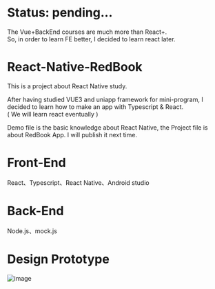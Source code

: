 # Status: pending...  
The Vue+BackEnd courses are much more than React+. </br>
So, in order to learn FE better, I decided to learn react later.

# React-Native-RedBook

This is a project about React Native study.

After having studied VUE3 and uniapp framework for mini-program, I decided to learn how to make an app with Typescript & React.</br>
( We will learn react eventually )

Demo file is the basic knowledge about React Native, the Project file is about RedBook App. I will publish it next time.


# Front-End
React、Typescript、React Native、Android studio

# Back-End
Node.js、mock.js


# Design Prototype

![image](https://github.com/Kroo-S/React-Native-RedBook/assets/10970297/bfd4dfa0-021d-4b0b-8d8d-599572483389)

